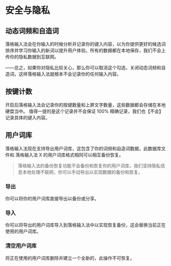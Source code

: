 # 安全与隐私

## 动态词频和自造词

落格输入法会在你输入的时候分析并记录你的键入内容，以为你提供更好的候选词排序并学习你输入的新词以提升用户体验。所有的数据都在本地保存，我们不会上传你的隐私数据到互联网。

——总之，如果你对隐私比较关心，那么你可以取消这个勾选，关闭动态词频和自造词，这样落格输入法就根本不会记录你的任何输入内容。

## 按键计数

开启后落格输入法会记录你的按键数量和上屏文字数量，这些数据都会存储在本地硬盘当中。
值得一提的是这个记录并不会保证 100% 精确记录，我们也【不会】记录具体的键入内容。

## 用户词库

落格输入法现在支持导出用户词库，这包含了你的词频和自造词数据，此数据库文件和 落格输入法 X 的用户词库格式相同可以相互备份恢复。

> 落格输入法的备份恢复功能不会备份和恢复你的用户词库，我们坚持隐私信息本地处理不联网，你可以手动导出以实现数据的备份和恢复。

### 导出

你可以将你的用户词库直接导出以备份或分享。

### 导入

你可以将导出的用户词库导入到落格输入法中以实现恢复备份，这会替换当前正在使用的用户词库。

### 清空用户词库

将正在使用的用户词库删除并建立一个全新的，此操作不可恢复。


